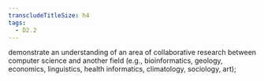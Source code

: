 ```yaml
---
transcludeTitleSize: h4
tags:
  - D2.2
---
```

demonstrate an understanding of an area of collaborative research between computer science and another field (e.g., bioinformatics, geology, economics, linguistics, health informatics, climatology, sociology, art);